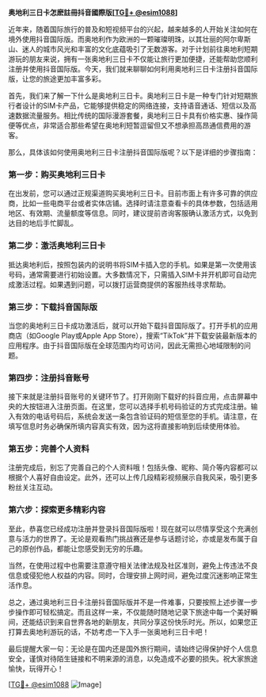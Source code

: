 **奥地利三日卡怎麽註冊抖音國際版[[TG💪+ @esim1088](https://t.me/s/esim1088)]**

近年来，随着国际旅行的普及和短视频平台的兴起，越来越多的人开始关注如何在境外使用抖音国际版。而奥地利作为欧洲的一颗璀璨明珠，以其壮丽的阿尔卑斯山、迷人的城市风光和丰富的文化底蕴吸引了无数游客。对于计划前往奥地利短期游玩的朋友来说，拥有一张奥地利三日卡不仅能让旅行更加便捷，还能帮助您顺利注册并使用抖音国际版。今天，我们就来聊聊如何利用奥地利三日卡注册抖音国际版，让您的旅途更加丰富多彩。

首先，我们来了解一下什么是奥地利三日卡。奥地利三日卡是一种专门针对短期旅行者设计的SIM卡产品，它能够提供稳定的网络连接，支持语音通话、短信以及高速数据流量服务。相比传统的国际漫游套餐，奥地利三日卡具有价格实惠、操作简便等优点，非常适合那些希望在奥地利短暂逗留但又不想承担高昂通信费用的游客。

那么，具体该如何使用奥地利三日卡注册抖音国际版呢？以下是详细的步骤指南：

### **第一步：购买奥地利三日卡**
在出发前，您可以通过正规渠道购买奥地利三日卡。目前市面上有许多可靠的供应商，比如一些电商平台或者实体店铺。选择时请注意查看卡的具体参数，包括适用地区、有效期、流量额度等信息。同时，建议提前咨询客服确认激活方式，以免到达目的地后手忙脚乱。

### **第二步：激活奥地利三日卡**
抵达奥地利后，按照包装内的说明书将SIM卡插入您的手机。如果是第一次使用该号码，通常需要进行初始设置。大多数情况下，只需插入SIM卡并开机即可自动完成激活过程。如果遇到问题，可以拨打运营商提供的客服热线寻求帮助。

### **第三步：下载抖音国际版**
当您的奥地利三日卡成功激活后，就可以开始下载抖音国际版了。打开手机的应用商店（如Google Play或Apple App Store），搜索“TikTok”并下载安装最新版本的应用程序。由于抖音国际版在全球范围内均可访问，因此无需担心地域限制的问题。

### **第四步：注册抖音账号**
接下来就是注册抖音账号的关键环节了。打开刚刚下载好的抖音应用，点击屏幕中央的大按钮进入注册页面。在这里，您可以选择手机号码验证的方式完成注册。输入有效的电话号码后，系统会发送一条包含验证码的短信至您的手机。请注意，在填写信息时务必确保所填内容真实有效，因为这将直接影响到后续使用体验。

### **第五步：完善个人资料**
注册完成后，别忘了完善自己的个人资料哦！包括头像、昵称、简介等内容都可以根据个人喜好自由设定。此外，还可以上传几段精彩视频展示自我风采，吸引更多粉丝关注互动。

### **第六步：探索更多精彩内容**
至此，恭喜您已经成功注册并登录抖音国际版啦！现在就可以尽情享受这个充满创意与活力的世界了。无论是观看热门挑战赛还是参与话题讨论，亦或是发布属于自己的原创作品，都能让您感受到无穷的乐趣。

当然，在使用过程中也需要注意遵守相关法律法规及社区准则，避免上传违法不良信息或侵犯他人权益的内容。同时，合理安排上网时间，避免过度沉迷影响正常生活作息。

总之，通过奥地利三日卡注册抖音国际版并不是一件难事，只要按照上述步骤一步步操作即可轻松搞定。而且这样一来，不仅能随时随地记录下旅途中每一个美好瞬间，还能结识到来自世界各地的新朋友，共同分享这份快乐时光。所以，如果您正打算去奥地利游玩的话，不妨考虑一下入手一张奥地利三日卡吧！

最后提醒大家一句：无论是在国内还是国外旅行期间，请始终记得保护好个人信息安全，谨慎对待陌生链接和不明来源的消息，以免造成不必要的损失。祝大家旅途愉快，玩得开心！

[[TG💪+ @esim1088](https://t.me/s/esim1088) ![Image](https://i.postimg.cc/4NQfJmqS/Snipaste-2025-05-13-00-14-12.png)]